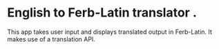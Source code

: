 # English to Ferb-Latin translator .
This app takes user input and displays translated output in Ferb-Latin. It makes use of a translation API.
